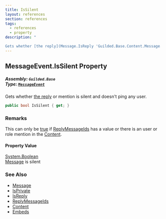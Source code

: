 ```yaml
---
title: IsSilent
layout: references
section: references
tags:
  - references
  - property
description: "

Gets whether [the reply](Message.IsReply 'Guilded.Base.Content.Message.IsReply') or mention is silent and doesn't ping any user."
---
```


## MessageEvent.IsSilent Property
##### **Assembly:** `Guilded.Base`<br/>**Type:** [`MessageEvent`](MessageEvent 'Guilded.Base.Events.MessageEvent')

Gets whether [the reply](Message.IsReply 'Guilded.Base.Content.Message.IsReply') or mention is silent and doesn't ping any user.

```csharp
public bool IsSilent { get; }
```

### Remarks
  
This can only be [true](https://docs.microsoft.com/en-us/dotnet/csharp/language-reference/builtin-types/bool 'https://docs.microsoft.com/en-us/dotnet/csharp/language-reference/builtin-types/bool') if [ReplyMessageIds](Message.ReplyMessageIds 'Guilded.Base.Content.Message.ReplyMessageIds') has a value or there is an user or role mention in the [Content](Message.Content 'Guilded.Base.Content.Message.Content').

#### Property Value
[System.Boolean](https://docs.microsoft.com/en-us/dotnet/api/System.Boolean 'System.Boolean')  
[Message](Message 'Guilded.Base.Content.Message') is silent

### See Also
- [Message](Message 'Guilded.Base.Content.Message')
- [IsPrivate](Message.IsPrivate 'Guilded.Base.Content.Message.IsPrivate')
- [IsReply](Message.IsReply 'Guilded.Base.Content.Message.IsReply')
- [ReplyMessageIds](Message.ReplyMessageIds 'Guilded.Base.Content.Message.ReplyMessageIds')
- [Content](Message.Content 'Guilded.Base.Content.Message.Content')
- [Embeds](Message.Embeds 'Guilded.Base.Content.Message.Embeds')